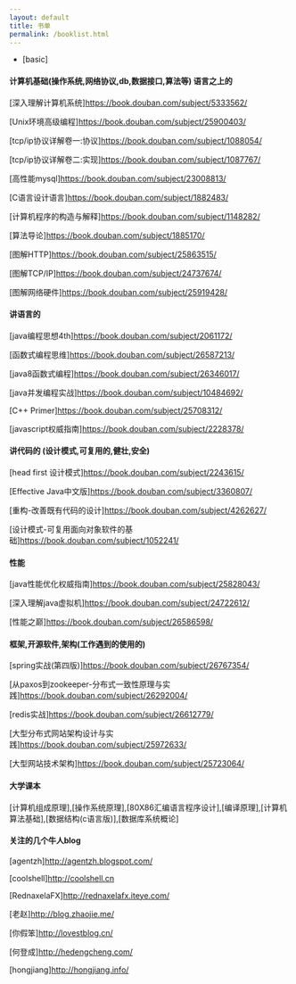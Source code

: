 ```yaml
---
layout: default
title: 书单
permalink: /booklist.html
---
```


*   [basic]


#### 计算机基础(操作系统,网络协议,db,数据接口,算法等) 语言之上的

[深入理解计算机系统]<https://book.douban.com/subject/5333562/>

[Unix环境高级编程]<https://book.douban.com/subject/25900403/>

[tcp/ip协议详解卷一:协议]<https://book.douban.com/subject/1088054/>

[tcp/ip协议详解卷二:实现]<https://book.douban.com/subject/1087767/>

[高性能mysql]<https://book.douban.com/subject/23008813/>

[C语言设计语言]<https://book.douban.com/subject/1882483/>

[计算机程序的构造与解释]<https://book.douban.com/subject/1148282/>

[算法导论]<https://book.douban.com/subject/1885170/>

[图解HTTP]<https://book.douban.com/subject/25863515/>

[图解TCP/IP]<https://book.douban.com/subject/24737674/>

[图解网络硬件]<https://book.douban.com/subject/25919428/>

#### 讲语言的

[java编程思想4th]<https://book.douban.com/subject/2061172/> 

[函数式编程思维]<https://book.douban.com/subject/26587213/>

[java8函数式编程]<https://book.douban.com/subject/26346017/>

[java并发编程实战]<https://book.douban.com/subject/10484692/>

[C++ Primer]<https://book.douban.com/subject/25708312/>

[javascript权威指南]<https://book.douban.com/subject/2228378/>

#### 讲代码的 (设计模式,可复用的,健壮,安全)

[head first 设计模式]<https://book.douban.com/subject/2243615/>

[Effective Java中文版]<https://book.douban.com/subject/3360807/>

[重构-改善既有代码的设计]<https://book.douban.com/subject/4262627/>

[设计模式-可复用面向对象软件的基础]<https://book.douban.com/subject/1052241/>

#### 性能

[java性能优化权威指南]<https://book.douban.com/subject/25828043/>

[深入理解java虚拟机]<https://book.douban.com/subject/24722612/>

[性能之巅]<https://book.douban.com/subject/26586598/>

#### 框架,开源软件,架构(工作遇到的使用的)

[spring实战(第四版)]<https://book.douban.com/subject/26767354/>

[从paxos到zookeeper-分布式一致性原理与实践]<https://book.douban.com/subject/26292004/>

[redis实战]<https://book.douban.com/subject/26612779/>

[大型分布式网站架构设计与实践]<https://book.douban.com/subject/25972633/>

[大型网站技术架构]<https://book.douban.com/subject/25723064/>

#### 大学课本

[计算机组成原理],[操作系统原理],[80X86汇编语言程序设计],[编译原理],[计算机算法基础],[数据结构(c语言版)],[数据库系统概论]

#### 关注的几个牛人blog

[agentzh]<http://agentzh.blogspot.com/>

[coolshell]<http://coolshell.cn>

[RednaxelaFX]<http://rednaxelafx.iteye.com/>

[老赵]<http://blog.zhaojie.me/>

[你假笨]<http://lovestblog.cn/>

[何登成]<http://hedengcheng.com/>

[hongjiang]<http://hongjiang.info/>